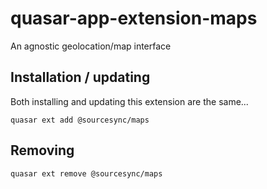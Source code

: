 # quasar-app-extension-maps
An agnostic geolocation/map interface

## Installation / updating

Both installing and updating this extension are the same...

```
quasar ext add @sourcesync/maps
```

## Removing

```
quasar ext remove @sourcesync/maps
```
